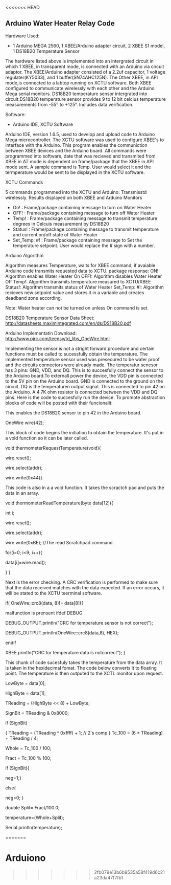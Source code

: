 <<<<<<< HEAD
## Arduino Water Heater Relay Code

Hardware Used: 
* 1 Arduino MEGA 2560, 1 XBEE/Arduino adapter circuit, 2 XBEE S1 model, 1 DS18B20 Temperature Sensor

 The hardware listed above is implemented into an intergrated circuit in which 1 XBEE, in transparent mode, is connected with an Arduino via circuit adaptor. The XBEE/Arduino adapter consisted of a 2.2uf capacitor, 1 voltage regulater(KY5033), and 1 buffer(SN74AHC125N). The Other XBEE, in API mode,is connected to a labtop running on XCTU software. Both XBEE configured to communicate wirelessly with each other and the Arduino Mega serial monitors. DS18B20 temperature sensor intergrated into circuit:DS18B20 temperature sensor provides 9 to 12 bit celcius temperature measurements from -55° to +125°. Includes data verification. 
 
Software:
* Arduino IDE, XCTU Software

Arduino IDE, version 1.6.5, used to develop and upload code to Arduino Mega microcontroller. The XCTU software was used to configure XBEE's to interface with the Arduino. This program enables the communiction between XBEE devices and the Arduino board. All commands were programmed into software, date that was recieved and transmited from XBEE in AT mode is dependent on frame/package that the XBEE in API mode sent. A sample command is Temp. User would select it and the termperature would be sent to be displayed in the XCTU software.
 
XCTU Commands

5 commands programmed into the XCTU and Arduino: Transmisstd wirelessly. Results displayed on both XBEE and Arduino Monitors

* On! : Frame/package containing message to turn on Water Heater
* OFF! : Frame/package containing message to turn off Water Heater
* Temp! : Frame/package containing message to transmit temperature degrees in Celcuis measurement by DS18B20
* Status! : Frame/package containing message to transmit temperature and current on/off state of Water Heater
* Set_Temp: #! : Frame/package containing message to Set the temperature setpoint. User would replace the # sign with a number. 


 
Arduino Algorithm

Algorithm measures Temperature, waits for XBEE command, if avaiable Arduino code transmits requested data to XCTU.
package response:
ON!: Algorithm enables Water Heater On
OFF!: Algorithm disables Water Heater Off
Temp!: Algorithm transmits temperature measured to XCTU/XBEE
Status!: Algorithm transmits status of Water Heater 
Set_Temp: #!: Algorithm recieves new setpoint value and stores it in a variable and creates deadband zone according.

Note: Water heater can not be turned on unless On command is set.

DS18B20 Temperature Sensor
Data Sheet: http://datasheets.maximintegrated.com/en/ds/DS18B20.pdf

Arduino Implementatin Download: http://www.pjrc.com/teensy/td_libs_OneWire.html

 Implementing the sensor is not a stright forward procedure and certain functions must be called to sucessfully obtain the temperature. The implemented temperature sensor used was presecured to be water proof and the circuits connectors were already made. The temperatur senesor has 3 pins: GND, VDD, and DQ. This is to succesfully connect the sensor to the Arduino board.To externall power the device, the VDD pin is connected to the 5V pin on the Arduino board. GND is connected to the ground on the circuit. DQ is the temperaturen output signal. This is connected to pin 42 on the Arduino. A 4.7K ohm resistor is connected between the VDD and DQ pins. Here is the code to succesfully run the device. To promote abstraction blocks of code will be posted with their funcionalit:
 
 This enables the DS18B20 sensor to pin 42 in the Arduino board.
 
 OneWire wire(42);
 
 This block of code begins the initiation to obtain the temperature. It's put in a void function so it can be later called. 
 
 void thermometerRequestTemperature(void){
 
   wire.reset();
   
   wire.select(addr);
   
   wire.write(0x44)}.
   
 
 
This code is also in a a void function. It takes the scractch pad and puts the data in an array.
 
void thermometerReadTemperature(byte data[12]){

int i;

wire.reset();

wire.select(addr);

wire.write(0xBE); //The read Scratchpad command.

for(i=0; i<9; i++){

data[i]=wire.read();

}
}

Next is the error checking. A CRC verification is performed to make sure that the data received matches with the data expected. If an error occurs, it will be stated to the XCTU teerminal software.

if( OneWire::crc8(data, 8)!= data[8]){
 
malfunction is prensent 
ifdef DEBUG
      
DEBUG_OUTPUT.println("CRC for temperature sensor is not correct");
        
DEBUG_OUTPUT.println(OneWire::crc8(data,8), HEX);
        
endif 
      
XBEE.println("CRC for temperature data is notcorrect");
}

This chunk of code sucesfuly takes the temperature from the data array. It is taken in the hexidecimal fomat. The code below converts it to floating point. The temperature is then outputed to the XCTL monitor upon request.

LowByte = data[0];

HighByte = data[1];

TReading = (HighByte << 8) + LowByte;

SignBit = TReading & 0x8000;  

if (SignBit) 

{
    TReading = (TReading ^ 0xffff) + 1; // 2's comp
}
Tc_100 = (6 * TReading) + TReading / 4;

Whole = Tc_100 / 100;  

Fract = Tc_100 % 100;

if (SignBit){

neg=1;}

else{

neg=0; }

double Split= Fract/100.0;

temperature=(Whole+Split);

Serial.println(temperature);

   


=======
# Arduiono
>>>>>>> 2fb079e13b6b9535a58f419d6c21a23da47f7fb1
